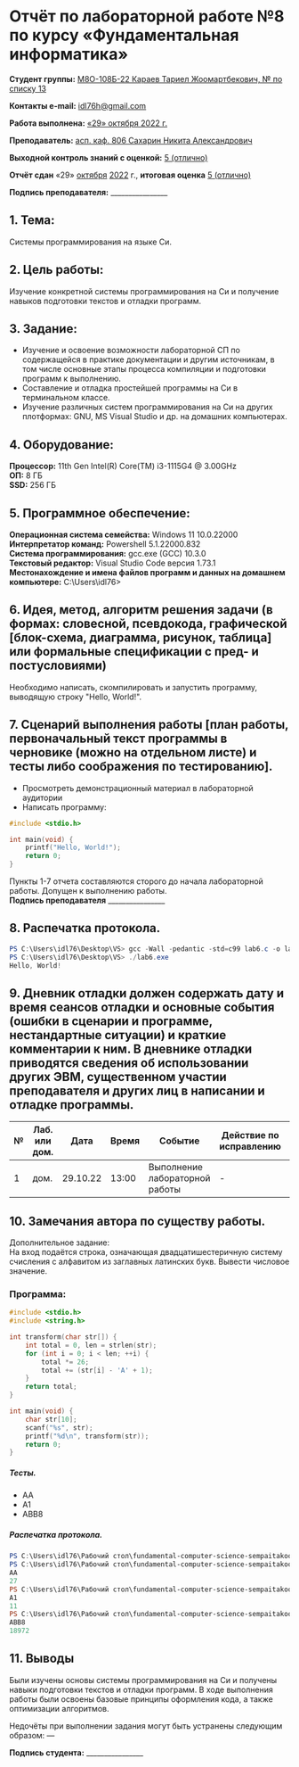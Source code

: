# Отчёт по лабораторной работе №8 по курсу «Фундаментальная информатика»

<b>Студент группы:</b> <ins>М8О-108Б-22 Караев Тариел Жоомартбекович, № по списку 13</ins>

<b>Контакты e-mail:</b> <ins>idl76h@gmail.com</ins>

<b>Работа выполнена:</b> <ins>«29» октября 2022 г.</ins>

<b>Преподаватель:</b> <ins>асп. каф. 806 Сахарин Никита Александрович</ins>

<b>Выходной контроль знаний с оценкой:</b> <ins>5 (отлично)</ins>

<b>Отчёт сдан</b> «29» <ins>октября</ins> <ins>2022</ins> г., <b>итоговая оценка</b> <ins>5 (отлично)</ins>

<b>Подпись преподавателя:</b> ________________


## 1. Тема:  
Системы программирования на языке Си.

## 2. Цель работы:  
Изучение конкретной системы программирования на Си и получение навыков подготовки текстов и отладки программ.

## 3. Задание:  
- Изучение и освоение возможности лабораторной СП по содержащейся в практике документации и другим источникам, в том числе основные этапы процесса компиляции и подготовки программ к выполнению.
- Составление и отладка простейшей программы на Си в терминальном классе.
- Изучение различных систем программирования на Си на других плотформах: GNU, MS Visual Studio и др. на домашних компьютерах.

## 4. Оборудование:
<b>Процессор:</b> 11th Gen Intel(R) Core(TM) i3-1115G4 @ 3.00GHz<br/>
<b>ОП:</b> 8 ГБ <br/>
<b>SSD:</b> 256 ГБ<br/>

## 5. Программное обеспечение:
<b>Операционная система семейства:</b> Windows 11 10.0.22000 <br/>
<b>Интерпретатор команд:</b> Powershell 5.1.22000.832 <br/>
<b>Система программирования:</b> gcc.exe (GCC) 10.3.0 <br/>
<b>Текстовый редактор:</b> Visual Studio Code версия 1.73.1 <br/>
<b>Местонахождение и имена файлов программ и данных на домашнем компьютере:</b> C:\Users\idl76> <br/>

## 6. Идея, метод, алгоритм решения задачи (в формах: словесной, псевдокода, графической [блок-схема, диаграмма, рисунок, таблица] или формальные спецификации с пред- и постусловиями)
Необходимо написать, скомпилировать и запустить программу, выводящую строку "Hello, World!".

## 7. Сценарий выполнения работы [план работы, первоначальный текст программы в черновике (можно на отдельном листе) и тесты либо соображения по тестированию]. 
- Просмотреть демонстрационный материал в лабораторной аудитории
- Написать программу:
~~~c
#include <stdio.h>

int main(void) {
    printf("Hello, World!");
    return 0;
}
~~~

Пункты 1-7 отчета составляются сторого до начала лабораторной работы.
Допущен к выполнению работы.  
<b>Подпись преподавателя</b> ________________

## 8. Распечатка протокола.
~~~powershell
PS C:\Users\idl76\Desktop\VS> gcc -Wall -pedantic -std=c99 lab6.c -o lab6.exe
PS C:\Users\idl76\Desktop\VS> ./lab6.exe
Hello, World!
~~~

## 9. Дневник отладки должен содержать дату и время сеансов отладки и основные события (ошибки в сценарии и программе, нестандартные ситуации) и краткие комментарии к ним. В дневнике отладки приводятся сведения об использовании других ЭВМ, существенном участии преподавателя и других лиц в написании и отладке программы.

| № |  Лаб. или дом. | Дата | Время | Событие | Действие по исправлению | Примечание |
| ------ | ------ | ------ | ------ | ------ | ------ | ------ |
| 1 | дом. | 29.10.22 | 13:00 | Выполнение лабораторной работы | - | - |

## 10. Замечания автора по существу работы.
Дополнительное задание:  
На вход подаётся строка, означающая двадцатишестеричную систему счисления с алфавитом из заглавных латинских букв. Вывести числовое значение.

### Программа:
~~~c
#include <stdio.h>
#include <string.h>

int transform(char str[]) {
    int total = 0, len = strlen(str);
    for (int i = 0; i < len; ++i) {
        total *= 26;
        total += (str[i] - 'A' + 1);
    }
    return total;
}

int main(void) {
    char str[10];
    scanf("%s", str);
    printf("%d\n", transform(str));
    return 0;
}
~~~

##### Тесты.
- AA
- A1
- ABB8

##### Распечатка протокола.
~~~powershell
PS C:\Users\idl76\Рабочий стол\fundamental-computer-science-sempaitakoo\workshop> gcc -Wall -pedantic -std=c99 lab8+.c -o lab8+.exe
PS C:\Users\idl76\Рабочий стол\fundamental-computer-science-sempaitakoo\workshop> ./lab8+.exe
AA
27
PS C:\Users\idl76\Рабочий стол\fundamental-computer-science-sempaitakoo\workshop> ./lab8+.exe
A1
11
PS C:\Users\idl76\Рабочий стол\fundamental-computer-science-sempaitakoo\workshop> ./lab8+.exe
ABB8
18972
~~~

## 11. Выводы
Были изучены основы системы программирования на Си и получены навыки подготовки текстов и отладки программ. В ходе выполнения работы были освоены базовые принципы оформления кода, а также оптимизации алгоритмов.

Недочёты при выполнении задания могут быть устранены следующим образом: —

<b>Подпись студента:</b> ________________